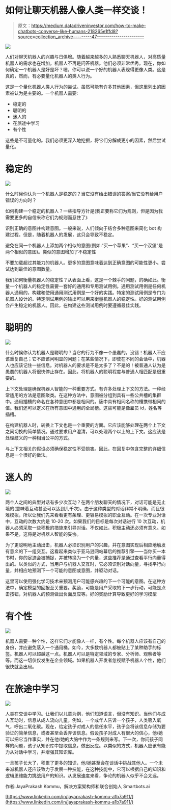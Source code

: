 # 如何让聊天机器人像人类一样交谈！

> 原文：<https://medium.datadriveninvestor.com/how-to-make-chatbots-converse-like-humans-218265e1ffd8?source=collection_archive---------47----------------------->

[![](img/9fe987d7ed0d1c2f21f416102a436623.png)](http://www.track.datadriveninvestor.com/1B9E)

人们对聊天机器人的兴趣与日俱增。随着越来越多的人熟悉聊天机器人，对高质量机器人的需求也在增加。机器人不再是问答机器。他们必须非常优秀。现在，你如何确定一个机器人是好是坏？嗯，你可以说一个好的机器人表现得更像人类。这是真的，然而，有必要量化机器人的类人行为。

这是一个量化机器人类人行为的尝试。虽然可能有许多其他因素，但这里列出的因素被认为是主要的。一个机器人需要:

*   稳定的
*   聪明的
*   迷人的
*   在旅途中学习
*   有个性

这些是不可量化的。我们必须更深入地挖掘，将它们分解成更小的因素，然后尝试量化。

# 稳定的

![](img/4c96ca9cae48b782c1eabda0c608a0a2.png)

什么时候你认为一个机器人是稳定的？当它没有给出错误的答案/当它没有给用户错误的方向时？

如何构建一个稳定的机器人？一些指导方针是(我正要称它们为规则，但是因为我需要更多的自信来称它们为规则而忍住了):

识别正确的意图并构建意图。一般来说，人们倾向于结合多种意图来简化 bot 构建过程。但是，随着机器人的发展，这只会导致不稳定。

避免在同一个机器人上添加两个相似的意图(例如:“买一个苹果”、“买一个汉堡”是两个相似的意图)。类似的意图增加了不稳定性

不要加载超过其能力的机器人。更多的意图意味着达到正确意图的可能性更小。尝试达到最佳的意图数量。

我们如何衡量机器人的稳定性？从表面上看，这是一个棘手的问题，的确如此。衡量一个机器人的稳定性需要一套好的通用和专用测试用例。通用测试用例是任何机器人通用的，构建和使用通用测试用例是一个好的实践。特定的测试用例是专门为机器人设计的。特定测试用例的输出可以用来衡量机器人的稳定性。好的测试用例会产生稳定的机器人。因此，在构建这些测试用例时要遵循最佳实践。

# 聪明的

![](img/9c5ed453b9b7aed0792f8ef58bd1cb3c.png)

什么时候你认为机器人是聪明的？当它的行为不像一个愚蠢的。没错！机器人不应该重复自己；它不应该问明显的问题；在某些情况下，即使在不同的会话中，机器人也应该记住一些信息。对机器人的要求是不是太多了？不是的！被普通人认为是愚蠢的机器人将很快停止存在。因此，将机器人的聪明程度与普通人相匹配是很重要的。

上下文处理是确保机器人智能的一种重要方式。有许多处理上下文的方法。一种经常适用的方法是意图聚类。在这种方法中，意图被分组到具有一些公共槽的集群中。通用插槽的命名在各种意图中都是相同的。簇中具有相同名称的槽携带相同的值。我们还可以定义在所有意图中通用的全局槽。这些可能是像雇员 id，姓名等插槽。

在构建机器人时，转换上下文也是一个重要的方面。它应该能够处理在两个上下文之间切换的简单情况。通过要求用户澄清，可以处理两个以上的上下文。这应该是处理歧义的一种相当公平的方式。

与上下文相关的假设必须确保稳定性不受损害。因此，在回复中包含完整的详细信息是一个很好的做法。

# 迷人的

![](img/b7eafe4be1c90ed38fa06a756eaab191.png)

两个人之间的典型对话有多少次互动？在两个朋友聊天的情况下，对话可能是无止境的(意味着互动甚至可以达到几千次)。由于这种类型的对话非常不明确，而且很难模拟，所以让我们先来看看更有条理、更容易模拟的职业互动。在一次专业对话中，互动的次数大约是 10-20 次。如果我们的目标是每次对话进行 10 次互动，机器人必须采取一些积极的措施来引导对话。不仅如此，积极主动还必须有意义。如果不是，这将是对机器人智能的妥协。

为了更聪明地主动出击，机器人必须识别用户的兴趣，并在意图实现后相应地触发有意义的下一组交互。这看起来类似于亚马逊网站幕后的推荐引擎——当你买一本书时，你的足迹会被捕捉，并被转换为一个向量，这些推荐是通过查看平行向量得出的。以类似的方式，当用户与机器人交互时，它必须识别对话向量，寻找平行向量，并相应地预测下一个可能的意图或意图，并驱动对话。

这里可以使用强化学习技术来预测用户可能感兴趣的下一个可能的意图。在这种方法中，确定模型的回报至关重要。奖励，可能是用户采取的下一步行动，可能是点击按钮，对机器人的预测做出负面反应等。好的奖励计算导致更好的学习模型

# 有个性

![](img/6888086d03bdb5abe550253b66c5f6cb.png)

机器人需要一种个性，这样它们才能像人一样，有个性。每个机器人应该有自己的身份，并应避免落入一个通用桶。如今，大多数机器人都被贴上了某种助手的标签。机器人可以超越这一点。机器人可以是特定领域的专家、分析师、观察者等等。而这一切仅仅发生在企业领域。如果机器人开发者忽视赋予机器人个性，他们很快就会出局。

# 在旅途中学习

![](img/53011042ddd20dfc45b78892f4452073.png)

人类在交谈中学习。让我们以儿童为例，他们知道语言，但没有知识。当他们与成人互动时，信息从成人流向儿童。例如，一个成年人告诉一个孩子，人类吸入氧气，呼出二氧化碳。现在，给定孩子对成人的信任水平，孩子会将该信息存储为要验证的简单信息，或者甚至会丢弃该信息。假设孩子对成人有很大的信心，他/她可以把它当作事实，并在他/她的大脑中作为一条规则来写。下一次，你问孩子同样的问题，孩子从知识库中提取信息，做出反应。以类似的方式，机器人应该有能力从对话中学习，并增强其知识库。

一旦孩子长大了，积累了更多的知识，他/她甚至会在谈话中挑战其他人。一个未来派机器人还应该致力于发展一种技能，在这种技能中，它可以根据自己的知识和逻辑思维能力挑战用户的知识。从发展速度来看，争论的机器人似乎不会太远。

作者:JayaPrakash Kommu，解决方案架构师和联合创始人 Smartbots.ai

[https://www.linkedin.com/in/jayaprakash-kommu-a1b7a911/](https://www.linkedin.com/in/jayaprakash-kommu-a1b7a911/)